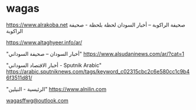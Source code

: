 # wagas
  
https://www.alrakoba.net
صحيفة الراكوبة – أخبار السودان لحظة بلحظة - صحيفة الراكوبة

https://www.altaghyeer.info/ar/
 
"أخبار السودان – صحيفة السوداني" https://www.alsudaninews.com/ar/?cat=1

"أخبار الاقتصاد السوداني - Sputnik Arabic" https://arabic.sputniknews.com/tags/keyword_c02315cbc2c6e580cc1c9b46f3511d81/

"الرئيسية - النيلين" https://www.alnilin.com



























































wagasffwg@outlook.com
